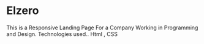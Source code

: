 # Elzero
This is a Responsive Landing Page For a Company Working in Programming and Design.
Technologies used..
Html , CSS
